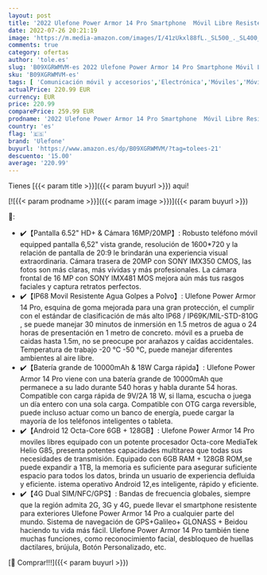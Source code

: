 ```yaml
---
layout: post
title: '2022 Ulefone Power Armor 14 Pro Smartphone  Móvil Libre Resistente  Teléfono Antigolpes Android 12  6GB+128GB  10000mAh  IP68/69K Impermeable Móvil  20MP+16MP Cámara 6 52" HD  4G Dual SIM/NFC/GPS/OTG'
date: 2022-07-26 20:21:19
image: 'https://m.media-amazon.com/images/I/41zUkxl88fL._SL500_._SL400_.jpg'
comments: true
category: ofertas
author: 'tole.es'
slug: 'B09XGRWMVM-es 2022 Ulefone Power Armor 14 Pro Smartphone Móvil Libre...'
sku: 'B09XGRWMVM-es'
tags: [ 'Comunicación móvil y accesorios','Electrónica','Móviles','Móviles y smartphones libres','android','ulefone','🇪🇸', ]
actualPrice: 220.99 EUR
currency: EUR
price: 220.99
comparePrice: 259.99 EUR
prodname: '2022 Ulefone Power Armor 14 Pro Smartphone  Móvil Libre Resistente  Teléfono Antigolpes Android 12  6GB+128GB  10000mAh  IP68/69K Impermeable Móvil  20MP+16MP Cámara 6 52" HD  4G Dual SIM/NFC/GPS/OTG'
country: 'es'
flag: '🇪🇸'
brand: 'Ulefone'
buyurl: 'https://www.amazon.es/dp/B09XGRWMVM/?tag=tolees-21'
descuento: '15.00'
average: '220.99'
---
```


Tienes [{{< param title >}}]({{< param buyurl >}}) aqui!

[![{{< param prodname >}}]({{< param image >}})]({{< param buyurl >}})

🔎:

- ✔️【Pantalla 6.52" HD+ & Cámara 16MP/20MP】: Robusto teléfono móvil equipped pantalla 6,52" vista grande, resolución de 1600*720 y la relación de pantalla de 20:9 le brindarán una experiencia visual extraordinaria. Cámara trasera de 20MP con SONY IMX350 CMOS, las fotos son más claras, más vívidas y más profesionales. La cámara frontal de 16 MP con SONY IMX481 MOS mejora aún más tus rasgos faciales y captura retratos perfectos.
- ✔️【IP68 Movil Resistente Agua Golpes a Polvo】: Ulefone Power Armor 14 Pro, esquina de goma mejorada para una gran protección, el cumplir con el estándar de clasificación de más alto IP68 / IP69K/MIL-STD-810G , se puede manejar 30 minutos de inmersión en 1.5 metros de agua o 24 horas de presentación en 1 metro de concreto. móvil es a prueba de caidas hasta 1.5m, no se preocupe por arañazos y caídas accidentales. Temperatura de trabajo -20 ℃ -50 ℃, puede manejar diferentes ambientes al aire libre.
- ✔️【Batería grande de 10000mAh & 18W Carga rápida】: Ulefone Power Armor 14 Pro viene con una batería grande de 10000mAh que permanece a su lado durante 540 horas y habla durante 54 horas. Compatible con carga rápida de 9V/2A 18 W, si llama, escucha o juega un día entero con una sola carga. Compatible con OTG carga reversible, puede incluso actuar como un banco de energía, puede cargar la mayoría de los teléfonos inteligentes o tableta.
- ✔️【Android 12 Octa-Core 6GB + 128GB】: Ulefone Power Armor 14 Pro moviles libres equipado con un potente procesador Octa-core MediaTek Helio G85, presenta potentes capacidades multitarea que todas sus necesidades de transmisión. Equipado con 6GB RAM + 128GB ROM,se puede expandir a 1TB, la memoria es suficiente para asegurar suficiente espacio para todos los datos, brinda un usuario de experiencia defluida y eficiente. istema operativo Android 12,es inteligente, rápido y eficiente.
- ✔️【4G Dual SIM/NFC/GPS】: Bandas de frecuencia globales, siempre que la región admita 2G, 3G y 4G, puede llevar el smartphone resistente para exteriores Ulefone Power Armor 14 Pro a cualquier parte del mundo. Sistema de navegación de GPS+Galileo+ GLONASS + Beidou haciendo tu vida más fácil. Ulefone Power Armor 14 Pro también tiene muchas funciones, como reconocimiento facial, desbloqueo de huellas dactilares, brújula, Botón Personalizado, etc.

[🛒 Comprar!!!]({{< param buyurl >}})
